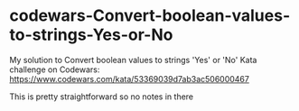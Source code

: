 # codewars-Convert-boolean-values-to-strings-Yes-or-No
My solution to Convert boolean values to strings 'Yes' or 'No' Kata challenge on Codewars: https://www.codewars.com/kata/53369039d7ab3ac506000467

This is pretty straightforward so no notes in there
